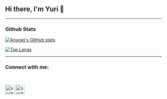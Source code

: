 ## Hi there, I'm Yuri 👋

___


### Github Stats

[![Anurag's GitHub stats](https://github-readme-stats.vercel.app/api?username=socherbyc&count_private=true&show_icons=true&theme=radical)](https://github.com/anuraghazra/github-readme-stats)


[![Top Langs](https://github-readme-stats.vercel.app/api/top-langs/?username=socherbyc&layout=compact&langs_count=6&theme=radical)](https://github.com/anuraghazra/github-readme-stats)

___

### Connect with me:

<br />

[<img align="left" alt="socherbyc | LinkedIn" width="30px" src="https://cdn.jsdelivr.net/npm/simple-icons@v3/icons/linkedin.svg" />][linkedin]
[<img align="left" alt="socherbyc | Instagram" width="30px" src="https://cdn.jsdelivr.net/npm/simple-icons@v3/icons/gitlab.svg" />][gitlab]

[linkedin]: https://www.linkedin.com/in/socherbyc/
[gitlab]: https://www.gitlab.com/socherbyc
